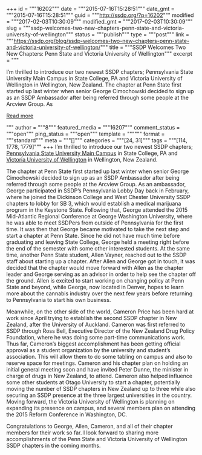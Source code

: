 +++
id = """16202"""
date = """2015-07-16T15:28:51"""
date_gmt = """2015-07-16T15:28:51"""
guid = """http://ssdp.org/?p=16202"""
modified = """2017-02-03T10:30:09"""
modified_gmt = """2017-02-03T10:30:09"""
slug = """ssdp-welcomes-two-new-chapters-penn-state-and-victoria-university-of-wellington"""
status = """publish"""
type = """post"""
link = """https://ssdp.org/blog/ssdp-welcomes-two-new-chapters-penn-state-and-victoria-university-of-wellington/"""
title = """SSDP Welcomes Two New Chapters: Penn State and Victoria University of Wellington"""
excerpt = """<p>I’m thrilled to introduce our two newest SSDP chapters; Pennsylvania State University Main Campus in State College, PA and Victoria University of Wellington in Wellington, New Zealand. The chapter at Penn State first started up last winter when senior George Cimochowski decided to sign up as an SSDP Ambassador after being referred through some people at the Arcview Group. As</p>
<div class="h10"></div>
<p><a class="more-link2 flat" href="https://ssdp.org/blog/ssdp-welcomes-two-new-chapters-penn-state-and-victoria-university-of-wellington/">Read more</a></p>
"""
author = """8"""
featured_media = """16207"""
comment_status = """open"""
ping_status = """open"""
template = """"""
format = """standard"""
meta = """[]"""
categories = """[24, 31]"""
tags = """[114, 1778, 1779]"""
+++
I’m thrilled to introduce our two newest SSDP chapters; <a href="http://ssdp.org/chapters/mid-atlantic/pennsylvania/pennsylvania-state-university/" target="_blank">Pennsylvania State University Main Campus</a> in State College, PA and <a href="http://ssdp.org/chapters/international/victoria-university-of-wellington/" target="_blank">Victoria University of Wellington</a> in Wellington, New Zealand.

The chapter at Penn State first started up last winter when senior George Cimochowski decided to sign up as an SSDP Ambassador after being referred through some people at the Arcview Group. As an ambassador, George participated in SSDP’s Pennsylvania Lobby Day back in February, where he joined the Dickinson College and West Chester University SSDP chapters to lobby for SB 3, which would establish a medical marijuana program in the Keystone State. Following that, George attended the 2015 Mid-Atlantic Regional Conference at George Washington University, where he was able to meet SSDPers from outside of Pennsylvania for the first time. It was then that George became motivated to take the next step and start a chapter at Penn State. Since he did not have much time before graduating and leaving State College, George held a meeting right before the end of the semester with some other interested students. At the same time, another Penn State student, Allen Vayner, reached out to the SSDP staff about starting up a chapter. After Allen and George got in touch, it was decided that the chapter would move forward with Allen as the chapter leader and George serving as an advisor in order to help see the chapter off the ground. Allen is excited to start working on changing policy at Penn State and beyond, while George, now located in Denver, hopes to learn more about the cannabis industry over the next few years before returning to Pennsylvania to start his own business.

Meanwhile, on the other side of the world, Cameron Price has been hard at work since April trying to establish the second SSDP chapter in New Zealand, after the University of Auckland. Cameron was first referred to SSDP through Ross Bell, Executive Director of the New Zealand Drug Policy Foundation, where he was doing some part-time communications work. Thus far, Cameron’s biggest accomplishment has been getting official approval as a student organization by the university and student’s association. This will allow them to do some tabling on campus and also to reserve space for meetings. Cameron and his chapter plan on holding an initial general meeting soon and have invited Peter Dunne, the minister in charge of drugs in New Zealand, to attend. Cameron also helped influence some other students at Otago University to start a chapter, potentially moving the number of SSDP chapters in New Zealand up to three while also securing an SSDP presence at the three largest universities in the country. Moving forward, the Victoria University of Wellington is planning on expanding its presence on campus, and several members plan on attending the 2015 Reform Conference in Washington, DC.

Congratulations to George, Allen, Cameron, and all of their chapter members for their work so far. I look forward to sharing more accomplishments of the Penn State and Victoria University of Wellington SSDP chapters in the coming months.
